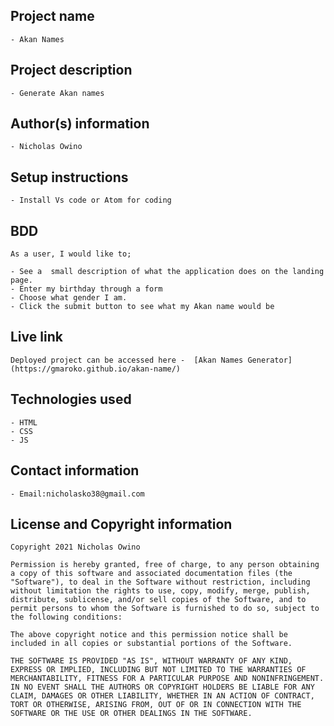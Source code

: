 ## Project name
    - Akan Names

## Project description
    - Generate Akan names

## Author(s) information
    - Nicholas Owino
  
## Setup instructions
    - Install Vs code or Atom for coding 

## BDD
    As a user, I would like to;

    - See a  small description of what the application does on the landing page. 
    - Enter my birthday through a form
    - Choose what gender I am.
    - Click the submit button to see what my Akan name would be
  
## Live link
    Deployed project can be accessed here -  [Akan Names Generator](https://gmaroko.github.io/akan-name/)

## Technologies used
    - HTML
    - CSS
    - JS
  
## Contact information
    - Email:nicholasko38@gmail.com
  
## License and Copyright information
    Copyright 2021 Nicholas Owino 

    Permission is hereby granted, free of charge, to any person obtaining a copy of this software and associated documentation files (the "Software"), to deal in the Software without restriction, including without limitation the rights to use, copy, modify, merge, publish, distribute, sublicense, and/or sell copies of the Software, and to permit persons to whom the Software is furnished to do so, subject to the following conditions:

    The above copyright notice and this permission notice shall be included in all copies or substantial portions of the Software.

    THE SOFTWARE IS PROVIDED "AS IS", WITHOUT WARRANTY OF ANY KIND, EXPRESS OR IMPLIED, INCLUDING BUT NOT LIMITED TO THE WARRANTIES OF MERCHANTABILITY, FITNESS FOR A PARTICULAR PURPOSE AND NONINFRINGEMENT. IN NO EVENT SHALL THE AUTHORS OR COPYRIGHT HOLDERS BE LIABLE FOR ANY CLAIM, DAMAGES OR OTHER LIABILITY, WHETHER IN AN ACTION OF CONTRACT, TORT OR OTHERWISE, ARISING FROM, OUT OF OR IN CONNECTION WITH THE SOFTWARE OR THE USE OR OTHER DEALINGS IN THE SOFTWARE.